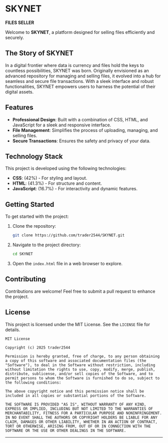 
# SKYNET

**FILES SELLER**

Welcome to **SKYNET**, a platform designed for selling files efficiently and securely.

## The Story of SKYNET

In a digital frontier where data is currency and files hold the keys to countless possibilities, SKYNET was born. Originally envisioned as an advanced repository for managing and selling files, it evolved into a hub for seamless and secure file transactions. With a sleek interface and robust functionalities, SKYNET empowers users to harness the potential of their digital assets.

## Features

- **Professional Design**: Built with a combination of CSS, HTML, and JavaScript for a sleek and responsive interface.
- **File Management**: Simplifies the process of uploading, managing, and selling files.
- **Secure Transactions**: Ensures the safety and privacy of your data.

## Technology Stack

This project is developed using the following technologies:

- **CSS**: (42%) - For styling and layout.
- **HTML**: (41.3%) - For structure and content.
- **JavaScript**: (16.7%) - For interactivity and dynamic features.

## Getting Started

To get started with the project:

1. Clone the repository:
   ```bash
   git clone https://github.com/trader2544/SKYNET.git
   ```
2. Navigate to the project directory:
   ```bash
   cd SKYNET
   ```
3. Open the `index.html` file in a web browser to explore.

## Contributing

Contributions are welcome! Feel free to submit a pull request to enhance the project.

## License

This project is licensed under the MIT License. See the `LICENSE` file for details.

```
MIT License

Copyright (c) 2025 trader2544

Permission is hereby granted, free of charge, to any person obtaining a copy of this software and associated documentation files (the "Software"), to deal in the Software without restriction, including without limitation the rights to use, copy, modify, merge, publish, distribute, sublicense, and/or sell copies of the Software, and to permit persons to whom the Software is furnished to do so, subject to the following conditions:

The above copyright notice and this permission notice shall be included in all copies or substantial portions of the Software.

THE SOFTWARE IS PROVIDED "AS IS", WITHOUT WARRANTY OF ANY KIND, EXPRESS OR IMPLIED, INCLUDING BUT NOT LIMITED TO THE WARRANTIES OF MERCHANTABILITY, FITNESS FOR A PARTICULAR PURPOSE AND NONINFRINGEMENT. IN NO EVENT SHALL THE AUTHORS OR COPYRIGHT HOLDERS BE LIABLE FOR ANY CLAIM, DAMAGES OR OTHER LIABILITY, WHETHER IN AN ACTION OF CONTRACT, TORT OR OTHERWISE, ARISING FROM, OUT OF OR IN CONNECTION WITH THE SOFTWARE OR THE USE OR OTHER DEALINGS IN THE SOFTWARE.
```

---
